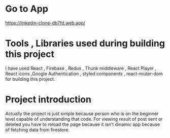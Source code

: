 # Go to App
https://linkedin-clone-db7fd.web.app/

# Tools , Libraries used during building this project

I have used React , Firebase , Redux , Thunk middleware , React Player , React icons ,Google Authentication , styled components , react-router-dom for building this project.

# Project introduction

Actually the project is just simple because person who is on the beginner level capable of understanding that code. 
For viewing result of post sent or deleted you have to reload the page because it isn't dinamic app because of fetching data from firestore. 